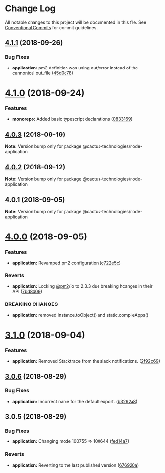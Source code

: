 # Change Log

All notable changes to this project will be documented in this file.
See [Conventional Commits](https://conventionalcommits.org) for commit guidelines.

<a name="4.1.1"></a>

## [4.1.1](https://github.com/CactusTechnologies/cactus-utils/compare/@cactus-technologies/node-application@4.1.0...@cactus-technologies/node-application@4.1.1) (2018-09-26)

### Bug Fixes

-   **application:** pm2 definition was using out/error instead of the cannonical out_file ([45d0d78](https://github.com/CactusTechnologies/cactus-utils/commit/45d0d78))

<a name="4.1.0"></a>

# [4.1.0](https://github.com/CactusTechnologies/cactus-utils/compare/@cactus-technologies/node-application@4.0.3...@cactus-technologies/node-application@4.1.0) (2018-09-24)

### Features

-   **monorepo:** Added basic typescript declarations ([0833169](https://github.com/CactusTechnologies/cactus-utils/commit/0833169))

<a name="4.0.3"></a>

## [4.0.3](https://github.com/CactusTechnologies/cactus-utils/compare/@cactus-technologies/node-application@4.0.2...@cactus-technologies/node-application@4.0.3) (2018-09-19)

**Note:** Version bump only for package @cactus-technologies/node-application

<a name="4.0.2"></a>

## [4.0.2](https://github.com/CactusTechnologies/cactus-utils/compare/@cactus-technologies/node-application@4.0.1...@cactus-technologies/node-application@4.0.2) (2018-09-12)

**Note:** Version bump only for package @cactus-technologies/node-application

<a name="4.0.1"></a>

## [4.0.1](https://github.com/CactusTechnologies/cactus-utils/compare/@cactus-technologies/node-application@4.0.0...@cactus-technologies/node-application@4.0.1) (2018-09-05)

**Note:** Version bump only for package @cactus-technologies/node-application

<a name="4.0.0"></a>

# [4.0.0](https://github.com/CactusTechnologies/cactus-utils/compare/@cactus-technologies/node-application@3.1.0...@cactus-technologies/node-application@4.0.0) (2018-09-05)

### Features

-   **application:** Revamped pm2 configuration ([c722e5c](https://github.com/CactusTechnologies/cactus-utils/commit/c722e5c))

### Reverts

-   **application:** Locking [@pm2](https://github.com/pm2)/io to 2.3.3 due breaking hcanges in their API ([7bd8409](https://github.com/CactusTechnologies/cactus-utils/commit/7bd8409))

### BREAKING CHANGES

-   **application:** removed instance.toObject() and static.compileApps()

<a name="3.1.0"></a>

# [3.1.0](https://github.com/CactusTechnologies/cactus-utils/compare/@cactus-technologies/node-application@3.0.6...@cactus-technologies/node-application@3.1.0) (2018-09-04)

### Features

-   **application:** Removed Stacktrace from the slack notifications. ([2f92c69](https://github.com/CactusTechnologies/cactus-utils/commit/2f92c69))

<a name="3.0.6"></a>

## [3.0.6](https://github.com/CactusTechnologies/cactus-utils/compare/@cactus-technologies/node-application@3.0.5...@cactus-technologies/node-application@3.0.6) (2018-08-29)

### Bug Fixes

-   **application:** Incorrect name for the default export. ([b3292a8](https://github.com/CactusTechnologies/cactus-utils/commit/b3292a8))

<a name="3.0.5"></a>

## 3.0.5 (2018-08-29)

### Bug Fixes

-   **application:** Changing mode 100755 => 100644 ([fed14a7](https://github.com/CactusTechnologies/cactus-utils/commit/fed14a7))

### Reverts

-   **application:** Reverting to the last published version ([676920a](https://github.com/CactusTechnologies/cactus-utils/commit/676920a))
